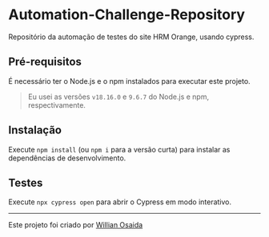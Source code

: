 # Automation-Challenge-Repository
Repositório da automação de testes do site HRM Orange, usando cypress.

## Pré-requisitos
É necessário ter o Node.js e o npm instalados para executar este projeto.

> Eu usei as versões `v18.16.0` e `9.6.7` do Node.js e npm, respectivamente.

## Instalação
Execute `npm install` (ou `npm i` para a versão curta) para instalar as dependências de desenvolvimento.

## Testes
Execute `npx cypress open` para abrir o Cypress em modo interativo.

________


Este projeto foi criado por [Willian Osaida](https://www.linkedin.com/in/willianosaida/)



